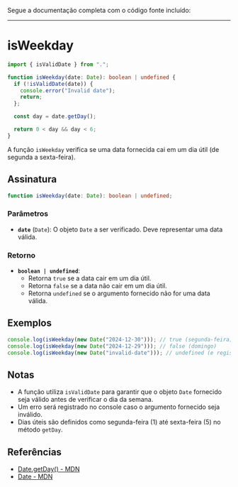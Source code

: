 Segue a documentação completa com o código fonte incluído:

---

# isWeekday

```typescript
import { isValidDate } from ".";

function isWeekday(date: Date): boolean | undefined {
  if (!isValidDate(date)) {
    console.error("Invalid date");
    return;
  };

  const day = date.getDay();

  return 0 < day && day < 6;
}
```

A função `isWeekday` verifica se uma data fornecida cai em um dia útil (de segunda a sexta-feira).

## Assinatura

```typescript
function isWeekday(date: Date): boolean | undefined;
```

### Parâmetros

- **`date`** (`Date`): O objeto `Date` a ser verificado. Deve representar uma data válida.

### Retorno

- **`boolean | undefined`**:
  - Retorna `true` se a data cair em um dia útil.
  - Retorna `false` se a data não cair em um dia útil.
  - Retorna `undefined` se o argumento fornecido não for uma data válida.

## Exemplos

```typescript
console.log(isWeekday(new Date("2024-12-30"))); // true (segunda-feira)
console.log(isWeekday(new Date("2024-12-29"))); // false (domingo)
console.log(isWeekday(new Date("invalid-date"))); // undefined (e registra "Invalid date" no console)
```

## Notas

- A função utiliza `isValidDate` para garantir que o objeto `Date` fornecido seja válido antes de verificar o dia da semana.
- Um erro será registrado no console caso o argumento fornecido seja inválido.
- Dias úteis são definidos como segunda-feira (1) até sexta-feira (5) no método `getDay`.

## Referências

- [Date.getDay() - MDN](https://developer.mozilla.org/en-US/docs/Web/JavaScript/Reference/Global_Objects/Date/getDay)
- [Date - MDN](https://developer.mozilla.org/en-US/docs/Web/JavaScript/Reference/Global_Objects/Date)